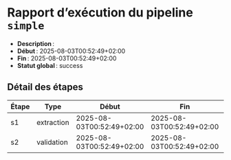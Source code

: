 # Rapport d’exécution du pipeline `simple`

- **Description** : 
- **Début** : 2025-08-03T00:52:49+02:00
- **Fin** : 2025-08-03T00:52:49+02:00
- **Statut global** : success

## Détail des étapes

| Étape | Type | Début | Fin | Statut | Erreur |
|-------|------|-------|-----|--------|--------|
| s1 | extraction | 2025-08-03T00:52:49+02:00 | 2025-08-03T00:52:49+02:00 | success |  |
| s2 | validation | 2025-08-03T00:52:49+02:00 | 2025-08-03T00:52:49+02:00 | success |  |
